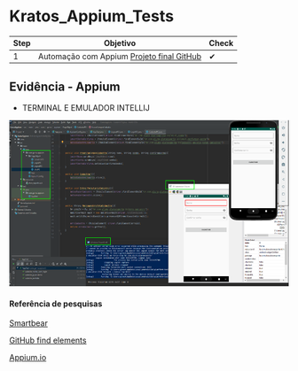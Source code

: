 # Kratos_Appium_Tests

| Step    | Objetivo                                                                               | Check    |
| ------- | -------------------------------------------------------------------------------------   | --------|
|    1    | Automação com Appium [Projeto final GitHub](https://github.com/GraceTorresLeite/Kratos)   |   ✔    |


## Evidência - Appium 

* TERMINAL E EMULADOR INTELLIJ

<img src="img/Appium_passed.png" width="650" height="300">


#### Referência de pesquisas

[Smartbear](https://smartbear.com/blog/appium-tip-16-finding-elements-with-automation/)

[GitHub find elements](https://github.com/appium/python-client/issues/509)

[Appium.io](https://appium.io/docs/en/about-appium/api/)
